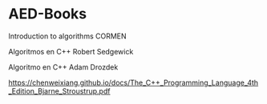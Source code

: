 # AED-Books

Introduction to algorithms CORMEN

Algoritmos en C++    Robert Sedgewick

Algoritmo en C++   Adam Drozdek

https://chenweixiang.github.io/docs/The_C++_Programming_Language_4th_Edition_Bjarne_Stroustrup.pdf
